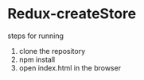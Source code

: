 # Redux-createStore

steps for running

1. clone the repository
2. npm install
3. open index.html in the browser
